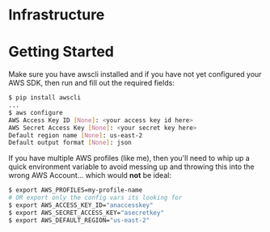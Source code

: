 # Infrastructure

# Getting Started

Make sure you have awscli installed and if you have not yet configured your AWS SDK, then run and fill out the required fields:

```bash
$ pip install awscli
...
$ aws configure
AWS Access Key ID [None]: <your access key id here>
AWS Secret Access Key [None]: <your secret key here>
Default region name [None]: us-east-2
Default output format [None]: json
```

If you have multiple AWS profiles (like me), then you'll need to whip up a quick environment variable to avoid messing up and throwing this into the wrong AWS Account... which would __not__ be ideal:
```bash
$ export AWS_PROFILES=my-profile-name
# OR export only the config vars its looking for
$ export AWS_ACCESS_KEY_ID="anaccesskey"
$ export AWS_SECRET_ACCESS_KEY="asecretkey"
$ export AWS_DEFAULT_REGION="us-east-2"
```
